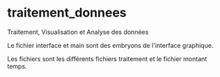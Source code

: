 # traitement_donnees
Traitement, Visualisation et Analyse des données

Le fichier interface et main sont des embryons de l'interface graphique.

Les fichiers sont les différents fichiers traitement et le fichier montant temps.


